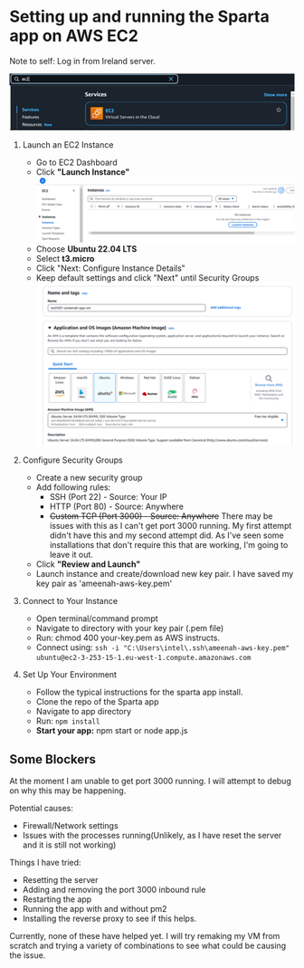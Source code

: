 
# Setting up and running the Sparta app on AWS EC2

Note to self: Log in from Ireland server.

![alt text](images/ec2.png)
1. Launch an EC2 Instance
   - Go to EC2 Dashboard
   - Click **"Launch Instance"**
  ![alt text](images/launchinstance.png)
   - Choose **Ubuntu 22.04 LTS**
   - Select **t3.micro**
   - Click "Next: Configure Instance Details"
   - Keep default settings and click "Next" until Security Groups
![alt text](images/vmsettings.png)


2. Configure Security Groups
   - Create a new security group
   - Add following rules:
     * SSH (Port 22) - Source: Your IP
     * HTTP (Port 80) - Source: Anywhere
     * ~~Custom TCP (Port 3000) - Source: Anywhere~~ There may be issues with this as I can't get port 3000 running. My first attempt didn't have this and my second attempt did. As I've seen some installations that don't require this that are working, I'm going to leave it out.
   - Click **"Review and Launch"**
   - Launch instance and create/download new key pair. I have saved my key pair as 'ameenah-aws-key.pem'

3. Connect to Your Instance
   - Open terminal/command prompt
   - Navigate to directory with your key pair (.pem file)
   - Run: chmod 400 your-key.pem as AWS instructs.
   - Connect using: ``ssh -i "C:\Users\intel\.ssh\ameenah-aws-key.pem" ubuntu@ec2-3-253-15-1.eu-west-1.compute.amazonaws.com``

4. Set Up Your Environment
   - Follow the typical instructions for the sparta app install.
   - Clone the repo of the Sparta app
   - Navigate to app directory
   - Run: ``npm install``
   - **Start your app:** npm start or node app.js


## Some Blockers

At the moment I am unable to get port 3000 running. I will attempt to debug on why this may be happening.

Potential causes:
- Firewall/Network settings
- Issues with the processes running(Unlikely, as I have reset the server and it is still not working)

Things I have tried:
- Resetting the server
- Adding and removing the port 3000 inbound rule
- Restarting the app
- Running the app with and without pm2
- Installing the reverse proxy to see if this helps.

Currently, none of these have helped yet. I will try remaking my VM from scratch and trying a variety of combinations to see what could be causing the issue.